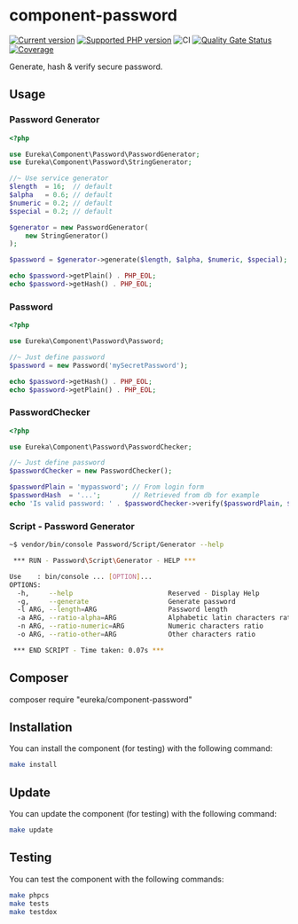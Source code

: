 # component-password

[![Current version](https://img.shields.io/packagist/v/eureka/component-password.svg?logo=composer)](https://packagist.org/packages/eureka/component-password)
[![Supported PHP version](https://img.shields.io/static/v1?logo=php&label=PHP&message=%5E7.4&color=777bb4)](https://packagist.org/packages/eureka/component-password)
![CI](https://github.com/eureka-framework/component-password/workflows/CI/badge.svg)
[![Quality Gate Status](https://sonarcloud.io/api/project_badges/measure?project=eureka-framework_component-password&metric=alert_status)](https://sonarcloud.io/dashboard?id=eureka-framework_component-password)
[![Coverage](https://sonarcloud.io/api/project_badges/measure?project=eureka-framework_component-password&metric=coverage)](https://sonarcloud.io/dashboard?id=eureka-framework_component-password)


Generate, hash & verify secure password.

## Usage

### Password Generator
```php
<?php

use Eureka\Component\Password\PasswordGenerator;
use Eureka\Component\Password\StringGenerator;

//~ Use service generator
$length  = 16;  // default
$alpha   = 0.6; // default
$numeric = 0.2; // default
$special = 0.2; // default

$generator = new PasswordGenerator(
    new StringGenerator()
);

$password = $generator->generate($length, $alpha, $numeric, $special);

echo $password->getPlain() . PHP_EOL;
echo $password->getHash() . PHP_EOL;
```

### Password

```php
<?php

use Eureka\Component\Password\Password;

//~ Just define password
$password = new Password('mySecretPassword');

echo $password->getHash() . PHP_EOL;
echo $password->getPlain() . PHP_EOL;

```

### PasswordChecker

```php
<?php

use Eureka\Component\Password\PasswordChecker;

//~ Just define password
$passwordChecker = new PasswordChecker();

$passwordPlain = 'mypassword'; // From login form 
$passwordHash  = '...';        // Retrieved from db for example
echo 'Is valid password: ' . $passwordChecker->verify($passwordPlain, $passwordHash) . PHP_EOL;

```

### Script - Password Generator

```bash
~$ vendor/bin/console Password/Script/Generator --help

 *** RUN - Password\Script\Generator - HELP ***

Use    : bin/console ... [OPTION]...
OPTIONS:
  -h,     --help                        Reserved - Display Help
  -g,     --generate                    Generate password
  -l ARG, --length=ARG                  Password length
  -a ARG, --ratio-alpha=ARG             Alphabetic latin characters ratio
  -n ARG, --ratio-numeric=ARG           Numeric characters ratio
  -o ARG, --ratio-other=ARG             Other characters ratio

 *** END SCRIPT - Time taken: 0.07s ***
```
## Composer
composer require "eureka/component-password"

## Installation

You can install the component (for testing) with the following command:
```bash
make install
```

## Update

You can update the component (for testing) with the following command:
```bash
make update
```


## Testing

You can test the component with the following commands:
```bash
make phpcs
make tests
make testdox
```
